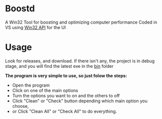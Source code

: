 # Boostd
A Win32 Tool for boosting and optimizing computer performance
Coded in VS using [Win32 API](https://learn.microsoft.com/en-us/windows/win32/api/) for the UI

# Usage
Look for releases, and download.
If there isn't any, the project is in debug stage, and you will find the latest exe in the [bin](https://github.com/EfectX/Boostd/tree/main/bin) folder

**The program is very simple to use, so just folow the steps:**
* Open the program
* Click on one of the main options
* Turn the options you want to on and the others to off
* Click "Clean" or "Check" button depending which main option you choose,
* or Click "Clean All" or "Check All" to do everything.
